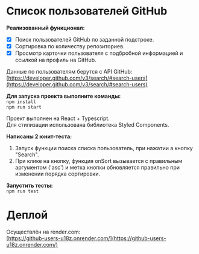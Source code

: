 # Список пользователей GitHub

**Реализованный функционал:**

- [x] Поиск пользователей GitHub по заданной подстроке.
- [x] Сортировка по количеству репозиториев.
- [x] Просмотр карточки пользователя с подбробной информацией и ссылкой на профиль на GitHub.

Данные по пользователям берутся с API GitHub:<br>
[https://developer.github.com/v3/search/#search-users](https://developer.github.com/v3/search/#search-users)


**Для запуска проекта выполните команды:**<br>
`npm install`<br>
`npm run start`

Проект выполнен на React + Typescript.<br>
Для стилизации использована библиотека Styled Components.<br>

**Написаны 2 юнит-теста:**

1. Запуск функции поиска списка пользователь, при нажатии а кнопку "Search".
2.  При клике на кнопку, функция onSort вызывается с правильным аргументом ('asc') и метка кнопки обновляется правильно при изменении порядка сортировки.

**Запустить тесты:**<br>
`npm run test`

# Деплой
Осуществлён на render.com:<br>
[https://github-users-u18z.onrender.com/](https://github-users-u18z.onrender.com/)

